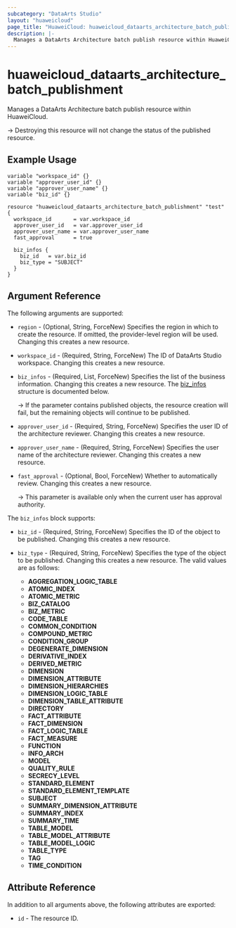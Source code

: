 ```yaml
---
subcategory: "DataArts Studio"
layout: "huaweicloud"
page_title: "HuaweiCloud: huaweicloud_dataarts_architecture_batch_publishment"
description: |-
  Manages a DataArts Architecture batch publish resource within HuaweiCloud.
---
```


# huaweicloud_dataarts_architecture_batch_publishment

Manages a DataArts Architecture batch publish resource within HuaweiCloud.

-> Destroying this resource will not change the status of the published resource.

## Example Usage

```hcl
variable "workspace_id" {}
variable "approver_user_id" {}
variable "approver_user_name" {}
variable "biz_id" {}

resource "huaweicloud_dataarts_architecture_batch_publishment" "test" {
  workspace_id       = var.workspace_id
  approver_user_id   = var.approver_user_id
  approver_user_name = var.approver_user_name
  fast_approval      = true

  biz_infos {
    biz_id   = var.biz_id
    biz_type = "SUBJECT"
  }
}
```

## Argument Reference

The following arguments are supported:

* `region` - (Optional, String, ForceNew) Specifies the region in which to create the resource.
  If omitted, the provider-level region will be used.
  Changing this creates a new resource.

* `workspace_id` - (Required, String, ForceNew) The ID of DataArts Studio workspace.
  Changing this creates a new resource.

* `biz_infos` - (Required, List, ForceNew) Specifies the list of the business information.
  Changing this creates a new resource.
  The [biz_infos](#publishment_biz_infos) structure is documented below.

  -> If the parameter contains published objects, the resource creation will fail, but the remaining objects
     will continue to be published.

* `approver_user_id` - (Required, String, ForceNew) Specifies the user ID of the architecture reviewer.
  Changing this creates a new resource.

* `approver_user_name` - (Required, String, ForceNew) Specifies the user name of the architecture reviewer.
  Changing this creates a new resource.
  
* `fast_approval` - (Optional, Bool, ForceNew) Whether to automatically review.
  Changing this creates a new resource.

  -> This parameter is available only when the current user has approval authority.

<a name="publishment_biz_infos"></a>
The `biz_infos` block supports:

* `biz_id` - (Required, String, ForceNew) Specifies the ID of the object to be published.
  Changing this creates a new resource.

* `biz_type` - (Required, String, ForceNew) Specifies the type of the object to be published.
  Changing this creates a new resource.
  The valid values are as follows:  
  + **AGGREGATION_LOGIC_TABLE**
  + **ATOMIC_INDEX**
  + **ATOMIC_METRIC**
  + **BIZ_CATALOG**
  + **BIZ_METRIC**
  + **CODE_TABLE**
  + **COMMON_CONDITION**
  + **COMPOUND_METRIC**
  + **CONDITION_GROUP**
  + **DEGENERATE_DIMENSION**
  + **DERIVATIVE_INDEX**
  + **DERIVED_METRIC**
  + **DIMENSION**
  + **DIMENSION_ATTRIBUTE**
  + **DIMENSION_HIERARCHIES**
  + **DIMENSION_LOGIC_TABLE**
  + **DIMENSION_TABLE_ATTRIBUTE**
  + **DIRECTORY**
  + **FACT_ATTRIBUTE**
  + **FACT_DIMENSION**
  + **FACT_LOGIC_TABLE**
  + **FACT_MEASURE**
  + **FUNCTION**
  + **INFO_ARCH**
  + **MODEL**
  + **QUALITY_RULE**
  + **SECRECY_LEVEL**
  + **STANDARD_ELEMENT**
  + **STANDARD_ELEMENT_TEMPLATE**
  + **SUBJECT**
  + **SUMMARY_DIMENSION_ATTRIBUTE**
  + **SUMMARY_INDEX**
  + **SUMMARY_TIME**
  + **TABLE_MODEL**
  + **TABLE_MODEL_ATTRIBUTE**
  + **TABLE_MODEL_LOGIC**
  + **TABLE_TYPE**
  + **TAG**
  + **TIME_CONDITION**

## Attribute Reference

In addition to all arguments above, the following attributes are exported:

* `id` - The resource ID.

